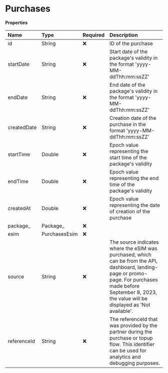 # Purchases

**Properties**

| Name        | Type          | Required | Description                                                                                                                                                                                                       |
| :---------- | :------------ | :------- | :---------------------------------------------------------------------------------------------------------------------------------------------------------------------------------------------------------------- |
| id          | String        | ❌       | ID of the purchase                                                                                                                                                                                                |
| startDate   | String        | ❌       | Start date of the package's validity in the format 'yyyy-MM-ddThh:mm:ssZZ'                                                                                                                                        |
| endDate     | String        | ❌       | End date of the package's validity in the format 'yyyy-MM-ddThh:mm:ssZZ'                                                                                                                                          |
| createdDate | String        | ❌       | Creation date of the purchase in the format 'yyyy-MM-ddThh:mm:ssZZ'                                                                                                                                               |
| startTime   | Double        | ❌       | Epoch value representing the start time of the package's validity                                                                                                                                                 |
| endTime     | Double        | ❌       | Epoch value representing the end time of the package's validity                                                                                                                                                   |
| createdAt   | Double        | ❌       | Epoch value representing the date of creation of the purchase                                                                                                                                                     |
| package\_   | Package\_     | ❌       |                                                                                                                                                                                                                   |
| esim        | PurchasesEsim | ❌       |                                                                                                                                                                                                                   |
| source      | String        | ❌       | The source indicates where the eSIM was purchased, which can be from the API, dashboard, landing-page or promo-page. For purchases made before September 8, 2023, the value will be displayed as 'Not available'. |
| referenceId | String        | ❌       | The referenceId that was provided by the partner during the purchase or topup flow. This identifier can be used for analytics and debugging purposes.                                                             |
